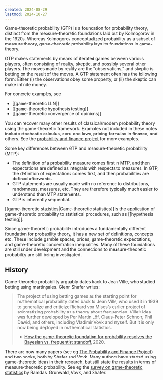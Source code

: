 ```yaml
---
created: 2024-08-29
lastmod: 2024-10-27
---
```


Game-theoretic probability (GTP) is a foundation for probability theory, distinct from the measure-theoretic foundations laid out by Kolmogorov in the 1920s. Whereas Kolmogorov conceptualized probability as a subset of measure theory, game-theoretic probability lays its foundations in game-theory.  

GTP makes statements by means of iterated games between various players, often consisting of reality, skeptic, and possibly several other players. The moves made by reality are the "observations," and skeptic is betting on the result of the moves. A GTP statement often has the following form: Either (i) the observations obey some property, or (ii) the skeptic can make infinite money. 

For concrete examples, see 
- [[game-theoretic LLN]] 
- [[game-theoretic hypothesis testing]]
- [[game-theoretic convergence of opinions]]

You can recover many other results of classical/modern probability theory using the game-theoretic framework. Examples not included in these notes include stochastic calculus, zero-one laws, pricing formulas in finance, and others. See the [probability and finance project](http://www.probabilityandfinance.com/articles/index.html) for more examples. 

Some key differences between GTP and measure-theoretic probability (MTP): 
- The definition of a probability measure comes first in MTP, and then expectations are defined as integrals with respects to measures. In GTP, the definition of expectations comes first, and then probabilities are defined afterwards. 
- GTP statements are usually made with no reference to distributions, randomness, measures, etc. They are therefore typically much easier to understand than MTP statements. 
- GTP is inherently sequential. 

[[game-theoretic statistics|Game-theoretic statistics]] is the application of game-theoretic probability to statistical procedures, such as [[hypothesis testing]].  

Since game-theoretic probability introduces a fundamentally different foundation for probability theory, it has a new set of definitions, concepts etc. These include gamble spaces, prices, game-theoretic expectations, and game-theoretic concentration inequalities. Many of these foundations are still under development and the connections to measure-theoretic probability are still being investigated. 

## History 

Game-theoretic probability arguably dates back to Jean Ville, who studied betting using martingales. Glenn Shafer writes: 
> The project of using betting games as the starting point for mathematical probability dates back to Jean Ville, who used it in 1939 to generalize and criticize Richard von Mises’s earlier project of axiomatizing probability as a theory about frequencies. Ville’s idea was further developed by Per Martin Löf, Claus-Peter Schnorr, Phil Dawid, and others, including Vladimir Vovk and myself. But it is only now being deployed in mathematical statistics.
> - [How the game-theoretic foundation for probability resolves the Bayesian vs. frequentist standoff](https://www.probabilityandfinance.com/articles/56.pdf), 2020. 

There are now many papers (see eg [The Probability and Finance Project](https://www.probabilityandfinance.com/)) and two books, both by Shafer and Vovk. Many authors have started using game-theoretic ideas in their research, but still state the results in terms of measure-theoretic probability. See eg the [survey on game-theoretic statistics](https://arxiv.org/pdf/2210.01948) by Ramdas, Grunwald, Vovk, and Shafer. 